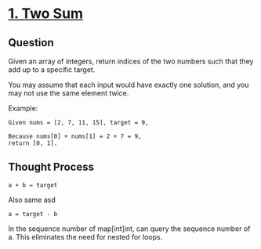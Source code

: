 # [1. Two Sum](https://leetcode.com/problems/two-sum/)

## Question
Given an array of integers, return indices of the two numbers such that they add up to a specific target.

You may assume that each input would have exactly one solution, and you may not use the same element twice.

Example:
```
Given nums = [2, 7, 11, 15], target = 9,

Because nums[0] + nums[1] = 2 + 7 = 9,
return [0, 1].
```
## Thought Process
```
a + b = target
```
Also same asd
```
a = target - b
```

In the sequence number of map[int]int, can query the sequence number of a. This eliminates the need for nested for loops.

